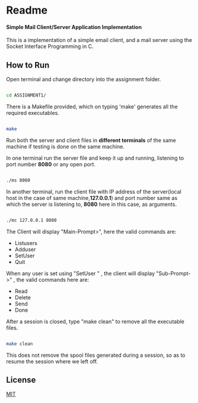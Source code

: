# Readme

#### Simple Mail Client/Server Application Implementation

This is a implementation of a simple email client, and a mail server using the Socket Interface Programming in C.

## How to Run

Open terminal and change directory into the assignment folder.

```bash

cd ASSIGNMENT1/

```

There is a Makefile provided, which on typing 'make' generates all the required executables.


```bash

make

```

Run both the server and client files in **different terminals** of the same machine if testing is done on the same machine.

In one terminal run the server file and keep it up and running, listening to port number **8080** or any open port.

```bash

./ms 8080

```

In another terminal, run the client file with IP address of the server(local host in the case of same machine,**127.0.0.1**) and port number same as which the server is listening to, **8080** here in this case, as arguments.

```bash

./mc 127.0.0.1 8080

```

The Client will display "Main-Prompt>", here the valid commands are:

- Listusers
- Adduser <userid>
- SetUser <userid>
- Quit

When any user is set using "SetUser <userid>" , the client will display "Sub-Prompt-<userid> >" , the valid commands here are:

- Read
- Delete
- Send <receiverid>
- Done

After a session is closed, type "make clean" to remove all the executable files.

```bash

make clean

```
This does not remove the spool files generated during a session, so as to resume the session where we left off.

## License
[MIT](https://choosealicense.com/licenses/mit/)
